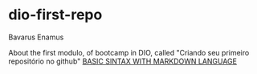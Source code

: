 # dio-first-repo
Bavarus Enamus

About the first modulo, of bootcamp in DIO, called "Criando seu primeiro repositório no github"
[BASIC SINTAX WITH MARKDOWN LANGUAGE](http://mellanor.com.br/)


